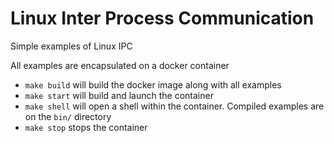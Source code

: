 # Linux Inter Process Communication

Simple examples of Linux IPC

All examples are encapsulated on a docker container

* `make build` will build the docker image along with all examples
* `make start` will build and launch the container
* `make shell` will open a shell within the container. Compiled examples are on the `bin/` directory
* `make stop` stops the container
